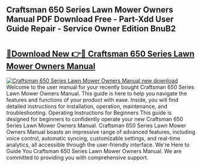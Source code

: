 ## Craftsman 650 Series Lawn Mower Owners Manual PDF Download Free - Part-Xdd User Guide Repair - Service Owner Edition BnuB2

# <h2><a href="http://bc95372.oget.top/?id=Craftsman+650+Series+Lawn+Mower+Owners+Manual">🔗Download New 👉🔴 Craftsman 650 Series Lawn Mower Owners Manual</a></h2>

[![Craftsman 650 Series Lawn Mower Owners Manual new download](https://i.imgur.com/5g1atiW.png)](http://bc95372.oget.top/?id=Craftsman+650+Series+Lawn+Mower+Owners+Manual)
Welcome to the user manual for your recently bought Craftsman 650 Series Lawn Mower Owners Manual. This guide is here to help you navigate the features and functions of your product with ease. Inside, you will find detailed instructions for installation, operation, maintenance, and troubleshooting. Operating Instructions for Beginners This guide is designed for beginners to confidently operate your new Craftsman 650 Series Lawn Mower Owners Manual. Craftsman 650 Series Lawn Mower Owners Manual boasts an impressive range of advanced features, including voice control, automatic syncing, customizable settings, and real-time analytics, all accessible through the user-friendly interface. We're Here to Guide You Craftsman 650 Series Lawn Mower Owners Manual. We are committed to providing you with comprehensive support.
